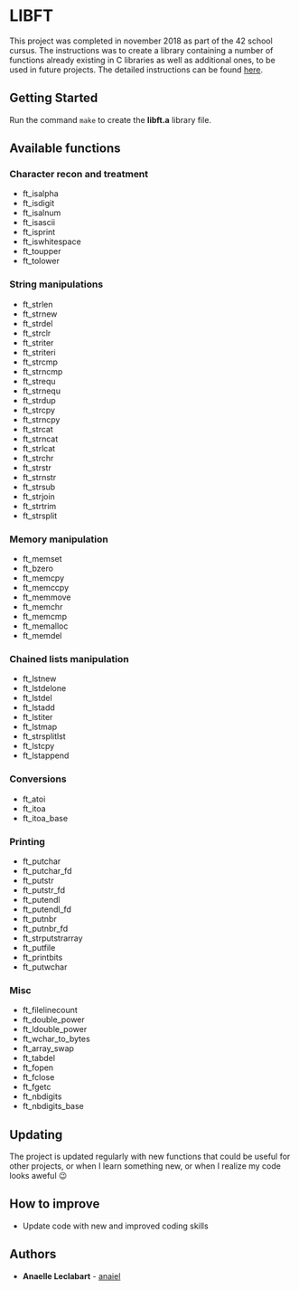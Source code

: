 # LIBFT

This project was completed in november 2018 as part of the 42 school cursus. The instructions was to create a library containing a number of functions already existing in C libraries as well as additional ones, to be used in future projects.
The detailed instructions can be found [here](https://github.com/Gabriel-Em/42_AcademyPlus---Libft---/blob/master/Libft%20-%20Subject(EN).pdf).

## Getting Started

Run the command `make` to create the **libft.a** library file.

## Available functions

### Character recon and treatment
- ft_isalpha
- ft_isdigit
- ft_isalnum
- ft_isascii
- ft_isprint
- ft_iswhitespace
- ft_toupper
- ft_tolower

### String manipulations
- ft_strlen
- ft_strnew
- ft_strdel
- ft_strclr
- ft_striter
- ft_striteri
- ft_strcmp
- ft_strncmp
- ft_strequ
- ft_strnequ
- ft_strdup
- ft_strcpy
- ft_strncpy
- ft_strcat
- ft_strncat
- ft_strlcat
- ft_strchr
- ft_strstr
- ft_strnstr
- ft_strsub
- ft_strjoin
- ft_strtrim
- ft_strsplit

### Memory manipulation
- ft_memset
- ft_bzero
- ft_memcpy
- ft_memccpy
- ft_memmove
- ft_memchr
- ft_memcmp
- ft_memalloc
- ft_memdel

### Chained lists manipulation
- ft_lstnew
- ft_lstdelone
- ft_lstdel
- ft_lstadd
- ft_lstiter
- ft_lstmap
- ft_strsplitlst
- ft_lstcpy
- ft_lstappend

### Conversions
- ft_atoi
- ft_itoa
- ft_itoa_base

### Printing
- ft_putchar
- ft_putchar_fd
- ft_putstr
- ft_putstr_fd
- ft_putendl
- ft_putendl_fd
- ft_putnbr
- ft_putnbr_fd
- ft_strputstrarray
- ft_putfile
- ft_printbits
- ft_putwchar

### Misc
- ft_filelinecount
- ft_double_power
- ft_ldouble_power
- ft_wchar_to_bytes
- ft_array_swap
- ft_tabdel
- ft_fopen
- ft_fclose
- ft_fgetc
- ft_nbdigits
- ft_nbdigits_base

## Updating

The project is updated regularly with new functions that could be useful for other projects, or when I learn something new, or when I realize my code looks aweful :wink:

## How to improve
- Update code with new and improved coding skills

## Authors

* **Anaelle Leclabart** - [anaiel](https://github.com/anaiel)
